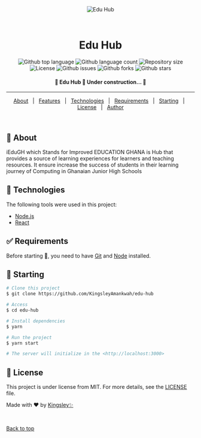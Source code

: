 <div align="center" id="top"> 
  <img src="./.github/app.gif" alt="Edu Hub" />

&#xa0;

  <!-- <a href="https://eduhub.netlify.app">Demo</a> -->
</div>

<h1 align="center">Edu Hub</h1>

<p align="center">
  <img alt="Github top language" src="https://img.shields.io/github/languages/top/KingsleyAmankwah/edu-hub?color=56BEB8">

  <img alt="Github language count" src="https://img.shields.io/github/languages/count/KingsleyAmankwah/edu-hub?color=56BEB8">

  <img alt="Repository size" src="https://img.shields.io/github/repo-size/KingsleyAmankwah/edu-hub?color=56BEB8">

  <img alt="License" src="https://img.shields.io/github/license/KingsleyAmankwah/edu-hub?color=56BEB8">

  <img alt="Github issues" src="https://img.shields.io/github/issues/KingsleyAmankwah/edu-hub?color=56BEB8" />

  <img alt="Github forks" src="https://img.shields.io/github/forks/KingsleyAmankwah/edu-hub?color=56BEB8" />

  <img alt="Github stars" src="https://img.shields.io/github/stars/KingsleyAmankwah/edu-hub?color=56BEB8" />
</p>

<!-- Status -->

 <h4 align="center"> 
	🚧  Edu Hub 🚀 Under construction...  🚧
</h4>

<hr>

<p align="center">
  <a href="#dart-about">About</a> &#xa0; | &#xa0; 
  <a href="#sparkles-features">Features</a> &#xa0; | &#xa0;
  <a href="#rocket-technologies">Technologies</a> &#xa0; | &#xa0;
  <a href="#white_check_mark-requirements">Requirements</a> &#xa0; | &#xa0;
  <a href="#checkered_flag-starting">Starting</a> &#xa0; | &#xa0;
  <a href="#memo-license">License</a> &#xa0; | &#xa0;
  <a href="https://github.com/KingsleyAmankwah" target="_blank">Author</a>
</p>

<br>

## :dart: About

iEduGH which Stands for Improved EDUCATION GHANA is Hub that provides a source of learning experiences for learners and teaching resources. It ensure increase the success of students in their learning journey of Computing in Ghanaian Junior High Schools

<!-- ## :sparkles: Features -->

<!-- :heavy_check_mark: Feature 1;\
:heavy_check_mark: Feature 2;\
:heavy_check_mark: Feature 3; -->

## :rocket: Technologies

The following tools were used in this project:

- [Node.js](https://nodejs.org/en/)
- [React](https://pt-br.reactjs.org/)

## :white_check_mark: Requirements

Before starting :checkered_flag:, you need to have [Git](https://git-scm.com) and [Node](https://nodejs.org/en/) installed.

## :checkered_flag: Starting

```bash
# Clone this project
$ git clone https://github.com/KingsleyAmankwah/edu-hub

# Access
$ cd edu-hub

# Install dependencies
$ yarn

# Run the project
$ yarn start

# The server will initialize in the <http://localhost:3000>
```

## :memo: License

This project is under license from MIT. For more details, see the [LICENSE](LICENSE.md) file.

Made with :heart: by <a href="https://github.com/KingsleyAmankwah" target="_blank">Kingsley✨</a>

&#xa0;

<a href="#top">Back to top</a>
